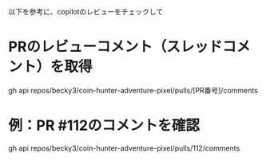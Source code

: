 以下を参考に、copilotのレビューをチェックして

# PRのレビューコメント（スレッドコメント）を取得

  gh api repos/becky3/coin-hunter-adventure-pixel/pulls/[PR番号]/comments

# 例：PR #112のコメントを確認

  gh api repos/becky3/coin-hunter-adventure-pixel/pulls/112/comments
